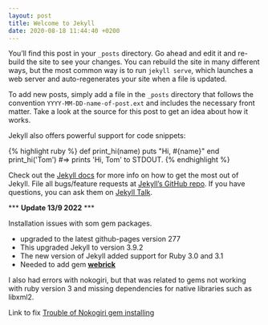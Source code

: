 ```yaml
---
layout: post
title: Welcome to Jekyll
date: 2020-08-18 11:44:40 +0200
---
```


You’ll find this post in your `_posts` directory. Go ahead and edit it and re-build the site to see your changes. You can rebuild the site in many different ways, but the most common way is to run `jekyll serve`, which launches a web server and auto-regenerates your site when a file is updated.

To add new posts, simply add a file in the `_posts` directory that follows the convention `YYYY-MM-DD-name-of-post.ext` and includes the necessary front matter. Take a look at the source for this post to get an idea about how it works.

Jekyll also offers powerful support for code snippets:

{% highlight ruby %}
def print_hi(name)
puts "Hi, #{name}"
end
print_hi('Tom')
#=> prints 'Hi, Tom' to STDOUT.
{% endhighlight %}

Check out the [Jekyll docs][jekyll-docs] for more info on how to get the most out of Jekyll. File all bugs/feature requests at [Jekyll’s GitHub repo][jekyll-gh]. If you have questions, you can ask them on [Jekyll Talk][jekyll-talk].

[jekyll-docs]: https://jekyllrb.com/docs/home
[jekyll-gh]: https://github.com/jekyll/jekyll
[jekyll-talk]: https://talk.jekyllrb.com/

\*\*\* **Update 13/9 2022** \*\*\*

Installation issues with som gem packages.

- upgraded to the latest github-pages version 277
- This upgraded Jekyll to version 3.9.2
- The new version of Jekyll added support for Ruby 3.0 and 3.1
- Needed to add gem [**webrick**](https://jekyllrb.com/news/2022/03/27/jekyll-3-9-2-released/)

I also had errors with nokogiri, but that was related to gems not working with ruby version 3 and missing dependencies for native libraries such as libxml2.

Link to fix [Trouble of Nokogiri gem installing](https://7in4tranlh.wordpress.com/2016/10/26/trouble-of-nokogiri-gem-installing/)
